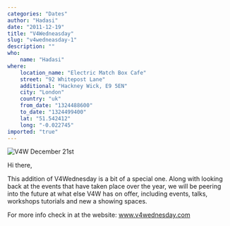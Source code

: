 ```yaml
---
categories: "Dates"
author: "Hadasi"
date: "2011-12-19"
title: "V4Wedneasday"
slug: "v4wedneasday-1"
description: ""
who: 
    name: "Hadasi"
where: 
    location_name: "Electric Match Box Cafe"
    street: "92 Whitepost Lane"
    additional: "Hackney Wick, E9 5EN"
    city: "London"
    country: "uk"
    from_date: "1324488600"
    to_date: "1324499400"
    lat: "51.542412"
    long: "-0.022745"
imported: "true"
---
```



![V4W December 21st](December-21st.jpg) 



Hi there,

This addition of V4Wednesday is a bit of a special one. Along with looking back at the events that have taken place over the year, we will be peering into the future at what else V4W has on offer, including events, talks, workshops tutorials and new a showing spaces.

For more info check in at the website: www.v4wednesday.com

